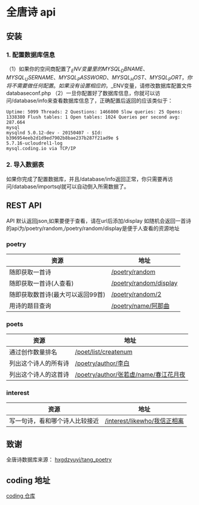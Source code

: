#  全唐诗 api

## 安装
### 1. 配置数据库信息
（1）如果你的空间商配置了$_ENV变量里的MYSQL_DBNAME、MYSQL_USERNAME、MYSQL_PASSWORD、MYSQL_HOST、MYSQL_PORT，你将不需要做任何配置。
     如果没有设置相应的，$_ENV变量，请修改数据库配置文件databaseconf.php
（2）一旦你配置好了数据库信息，你就可以访问/database/info来查看数据库信息了，正确配置后返回的应该类似于：
```
Uptime: 5099 Threads: 2 Questions: 1466800 Slow queries: 25 Opens: 1338380 Flush tables: 1 Open tables: 1024 Queries per second avg: 287.664
mysql
mysqlnd 5.0.12-dev - 20150407 - $Id: b396954eeb2d1d9ed7902b8bae237b287f21ad9e $
5.7.16-ucloudrel1-log
mysql.coding.io via TCP/IP
```
### 2. 导入数据表
如果你完成了配置数据库，并且/database/info返回正常，你只需要再访问/database/importsql就可以自动倒入所需数据了。


## REST API
API 默认返回json,如果要便于查看，请在url后添加/display
如随机会返回一首诗的api为/poetry/random,/poetry/random/display是便于人查看的资源地址

### poetry

| 资源 | 地址 |
| - | - |
| 随即获取一首诗 | [/poetry/random](http://a000bf76-6b71-459f-9fdc-c36c368b3ba0.coding.io/poetry/random)|
| 随即获取一首诗(人查看) | [/poetry/random/display](http://a000bf76-6b71-459f-9fdc-c36c368b3ba0.coding.io/poetry/random/display)|
| 随即获取数首诗(最大可以返回99首) | [/poetry/random/2](http://a000bf76-6b71-459f-9fdc-c36c368b3ba0.coding.io/poetry/random/2) |
| 用诗的题目查询 | [/poetry/name/阿那曲](http://a000bf76-6b71-459f-9fdc-c36c368b3ba0.coding.io/poetry/name/阿那曲) |

### poets
| 资源 | 地址 |
| - | - |
| 通过创作数量排名 | [/poet/list/createnum](http://a000bf76-6b71-459f-9fdc-c36c368b3ba0.coding.io/poet/list/createnum/display) |
| 列出这个诗人的所有诗 | [/poetry/author/李白](http://a000bf76-6b71-459f-9fdc-c36c368b3ba0.coding.io/poetry/author/李白) |
| 列出这个诗人的这首诗 | [/poetry/author/张若虚/name/春江花月夜](http://a000bf76-6b71-459f-9fdc-c36c368b3ba0.coding.io/poetry/author/张若虚/name/春江花月夜) |

### interest
| 资源 | 地址 |
| - | - |
|写一句诗，看和哪个诗人比较接近 | [/interest/likewho/我信正相离](http://a000bf76-6b71-459f-9fdc-c36c368b3ba0.coding.io/interest/likewho/我信正相离) |











## 致谢
全唐诗数据库来源：
[hxgdzyuyi/tang_poetry](https://github.com/hxgdzyuyi/tang_poetry)
## coding 地址
[coding 仓库](https://coding.net/u/bookfind/p/poetry-of-the-Tang/git)

